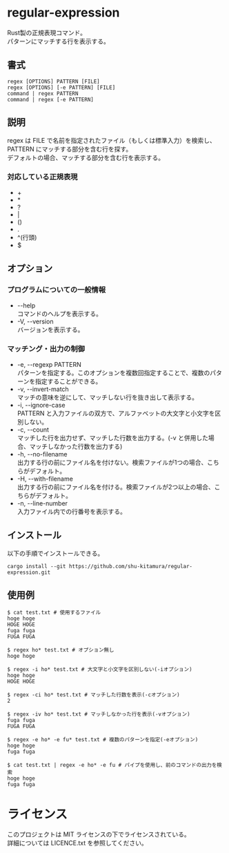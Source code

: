 # regular-expression

Rust製の正規表現コマンド。  
パターンにマッチする行を表示する。  

## 書式  

```text
regex [OPTIONS] PATTERN [FILE]
regex [OPTIONS] [-e PATTERN] [FILE]
command | regex PATTERN
command | regex [-e PATTERN]
```

## 説明

regex は FILE で名前を指定されたファイル（もしくは標準入力）を検索し、PATTERN にマッチする部分を含む行を探す。  
デフォルトの場合、マッチする部分を含む行を表示する。  

### 対応している正規表現

- \+
- \*
- ?
- |
- ()
- .
- ^(行頭)
- $

## オプション

### プログラムについての一般情報

* --help  
コマンドのヘルプを表示する。
* -V, --version  
バージョンを表示する。

### マッチング・出力の制御  

* -e, --regexp PATTERN  
パターンを指定する。このオプションを複数回指定することで、複数のパターンを指定することができる。
* -v, --invert-match  
マッチの意味を逆にして、マッチしない行を抜き出して表示する。
* -i, --ignore-case  
PATTERN と入力ファイルの双方で、アルファベットの大文字と小文字を区別しない。
* -c, --count  
マッチした行を出力せず、マッチした行数を出力する。(-v と併用した場合、マッチしなかった行数を出力する)
* -h, --no-filename  
出力する行の前にファイル名を付けない。検索ファイルが1つの場合、こちらがデフォルト。
* -H, --with-filename  
出力する行の前にファイル名を付ける。検索ファイルが2つ以上の場合、こちらがデフォルト。
* -n, --line-number  
入力ファイル内での行番号を表示する。

## インストール

以下の手順でインストールできる。  
```shell
cargo install --git https://github.com/shu-kitamura/regular-expression.git
```

## 使用例

```shell
$ cat test.txt # 使用するファイル
hoge hoge
HOGE HOGE
fuga fuga
FUGA FUGA

$ regex ho* test.txt # オプション無し
hoge hoge

$ regex -i ho* test.txt # 大文字と小文字を区別しない(-iオプション)
hoge hoge
HOGE HOGE

$ regex -ci ho* test.txt # マッチした行数を表示(-cオプション)
2

$ regex -iv ho* test.txt # マッチしなかった行を表示(-vオプション)
fuga fuga
FUGA FUGA

$ regex -e ho* -e fu* test.txt # 複数のパターンを指定(-eオプション)
hoge hoge
fuga fuga

$ cat test.txt | regex -e ho* -e fu # パイプを使用し、前のコマンドの出力を検索
hoge hoge
fuga fuga
```

# ライセンス

このプロジェクトは MIT ライセンスの下でライセンスされている。  
詳細については LICENCE.txt を参照してください。